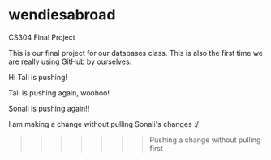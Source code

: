 # wendiesabroad
CS304 Final Project 

This is our final project for our databases class. This is also the first time we are really using GitHub by ourselves.

Hi Tali is pushing!

Tali is pushing again, woohoo!

Sonali is pushing again!!

I am making a change without pulling Sonali's changes :/
>>>>>>> Pushing a change without pulling first
